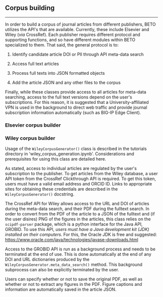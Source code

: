 ## Corpus building
-------------------------------
In order to build a corpus of journal articles from different publishers, BETO utilizes the API's that are available. Currently, these include Elsevier and Wiley (_via_ CrossRef). Each publisher requires different protocol and supporting functions, and so have different modules within BETO specialized to them. That said, the general protocol is to:

 1. Identify candidate article DOI or PII through API meta-data search
 
 2. Access full text articles
 
 3. Process full texts into JSON formatted objects
 
 4. Add the article JSON and any other files to the corpus
 
Finally, while these classes provide access to all articles for meta-data searching, access to the full text versions depend on the user's subscriptions. For this reason, it is suggested that a University-affiliated VPN is used in the background to direct web traffic and provide journal subscription information automatically (such as BIG-IP Edge Client).

### Elsevier corpus builder


### Wiley corpus builder
Usage of the `WileyCorpusGenerator()` class is described in the tutorials directory in 'wiley_corpus_generation.ipynb'. Considerations and prerequisites for using this class are detailed here.

As stated, access to individual articles are regulated by the user's subscription to the publisher. To get articles from the Wiley database, a user API token from the CrossRef Clickthrough API is required. To get this token, users must have a valid email address and ORCID ID. Links to appropriate sites for obtaining these credentials are described in the `WileyCorpusGenerator()` docstring.

The CrossRef API for Wiley allows access to the URL and DOI of articles during the meta-data search, and their PDF during the fulltext search. In order to convert from the PDF of the article to a JSON of the fulltext and (if the user disires) PNG of the figures in the articles, this class relies on the `scipdf-parser` package, which is a python interface for the Java API, GROBID. To use this API, *users must have a Java development kit (JDK) installed on their computers*. For this, the Oracle JDK is free and suggested: https://www.oracle.com/java/technologies/javase-downloads.html

Access to the GROBID API is run as a background process and needs to be terminated at the end of use. This is done automatically at the end of any DOI and URL dictionaries produced by the `WileyCorpusGenerator.meta_data_search()` method. This background subprocess can also be explicitly terminated by the user.

Users can specify whether or not to save the original PDF, as well as whether or not to extract any figures in the PDF. Figure captions and information are automatically saved in the article JSON.